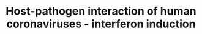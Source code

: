 ---
annotations:
- type: Disease Ontology
  value: severe acute respiratory syndrome
- type: Disease Ontology
  value: viral infectious disease
- type: Pathway Ontology
  value: type I interferon signaling pathway
- type: Pathway Ontology
  value: signaling pathway
authors:
- Fehrhart
- Egonw
- AlexanderPico
- Evelo
- Eweitz
- Finterly
description: Figure 8 of review.
last-edited: 2021-06-17
organisms:
- Homo sapiens
redirect_from:
- /index.php/Pathway:WP4880
- /instance/WP4880
schema-jsonld:
- '@context': https://schema.org/
  '@id': https://wikipathways.github.io/pathways/WP4880.html
  '@type': Dataset
  creator:
    '@type': Organization
    name: WikiPathways
  description: Figure 8 of review.
  keywords:
  - 8ab
  - IKBKE
  - MAPK8
  - INF-I
  - RNA
  - TRAF6
  - Innate Immunity
  - ISGs
  - E
  - NFKBIA
  - IKBKB
  - nsp3
  - ISRE
  - 3b
  - PLPro
  - 'S '
  - MAPK14
  - 8b
  - IRF3
  - OAS3
  - FOS
  - TRAF3
  - CHUK
  - IFNAR1
  - IKBKG
  - M
  - 4a
  - TICAM1
  - NFKB1
  - MYD88
  - PLpro (nsp3)
  - IRF9
  - JUN
  - 4b
  - nsp15
  - 9b
  - STAT1
  - '6'
  - TLR7
  - 7a
  - OAS2
  - IFNAR2
  - DDX58
  - N
  - MAP3K7
  - 3a
  - OAS1
  - TYK2
  - PKR
  - IFIH1
  - JAK1
  - STAT2
  - MAVS
  - viral
  - RIPK1
  - TBK1
  license: CC0
  name: Host-pathogen interaction of human coronaviruses - interferon induction
seo: CreativeWork
title: Host-pathogen interaction of human coronaviruses - interferon induction
wpid: WP4880
---